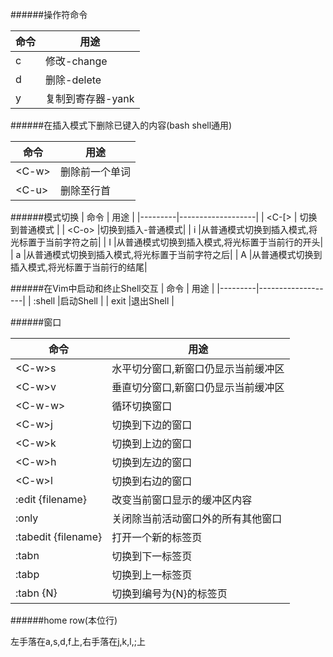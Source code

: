 ######操作符命令

|命令|    用途   |
|----|-----------|
| c  |修改-change|
| d  |删除-delete|
| y  |复制到寄存器-yank|

######在插入模式下删除已键入的内容(bash shell通用)

| 命令|用途|
|-----|----|
|\<C-w\>|删除前一个单词|
|\<C-u\>|删除至行首|

######模式切换
|   命令  |        用途       |
|---------|-------------------|
| \<C-[\> |  切换到普通模式   |
| \<C-o\> |切换到插入-普通模式|
|    i    |从普通模式切换到插入模式,将光标置于当前字符之前|
|    I    |从普通模式切换到插入模式,将光标置于当前行的开头|
|    a    |从普通模式切换到插入模式,将光标置于当前字符之后|
|    A    |从普通模式切换到插入模式,将光标置于当前行的结尾|

######在Vim中启动和终止Shell交互
|   命令  |        用途       |
|---------|-------------------|
|  :shell |启动Shell          |
|   exit  |退出Shell          |

######窗口

| 命令|用途|
|-----|----|
|\<C-w\>s|水平切分窗口,新窗口仍显示当前缓冲区|
|\<C-w\>v|垂直切分窗口,新窗口仍显示当前缓冲区|
|\<C-w-w\>|循环切换窗口|
|\<C-w\>j|切换到下边的窗口|
|\<C-w\>k|切换到上边的窗口|
|\<C-w\>h|切换到左边的窗口|
|\<C-w\>l|切换到右边的窗口|
|:edit {filename}|改变当前窗口显示的缓冲区内容|
|:only|关闭除当前活动窗口外的所有其他窗口|
|:tabedit {filename}|打开一个新的标签页|
|:tabn|切换到下一标签页|
|:tabp|切换到上一标签页|
|:tabn {N}|切换到编号为{N}的标签页|

######home row(本位行)

左手落在a,s,d,f上,右手落在j,k,l,;上
